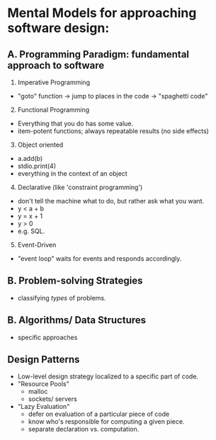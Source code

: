 Mental Models for approaching software design:
==============================================

A. Programming Paradigm: fundamental approach to software
------------------------------------------------------
1. Imperative Programming
  - "goto" function -> jump to places in the code -> "spaghetti code"
2. Functional Programming
  - Everything that you do has some value.
  - item-potent functions; always repeatable results (no side effects)
3. Object oriented
  - a.add(b)
  - stdio.print(4)
  - everything in the context of an object
4. Declarative (like 'constraint programming')
  - don't tell the machine what to do, but rather ask what you want.
  - y < a + b
  - y = x + 1
  - y > 0
  - e.g. SQL.
5. Event-Driven
  - "event loop" waits for events and responds accordingly.

B. Problem-solving Strategies
-----------------------------
- classifying _types_ of problems.

B. Algorithms/ Data Structures
------------------------------
- specific approaches

Design Patterns
---------------
- Low-level design strategy localized to a specific part of code.
- "Resource Pools"
  - malloc
  - sockets/ servers
- "Lazy Evaluation"
  - defer on evaluation of a particular piece of code
  - know who's responsible for computing a given piece.
  - separate declaration vs. computation.
